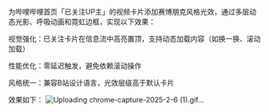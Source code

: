 为哔哩哔哩首页「已关注UP主」的视频卡片添加赛博朋克风格光效，通过多层动态光影、呼吸动画和霓虹边框，实现以下效果：

视觉强化：已关注卡片在信息流中高亮置顶，支持动态加载内容（如换一换、滚动加载）

性能优化：零延迟触发，避免依赖滚动操作

风格统一：兼容B站设计语言，光效层级高于默认卡片


效果如下：
![Uploading chrome-capture-2025-2-6 (1).gif…]()
